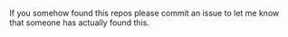 If you somehow found this repos please commit an issue to let me know that someone has actually found this.

